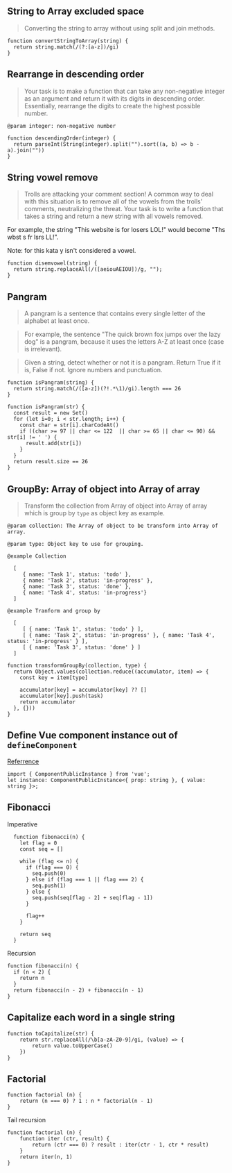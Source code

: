 ## String to Array excluded space
> Converting the string to array without using split and join methods.

```
function convertStringToArray(string) {
  return string.match(/(?:[a-z])/gi)
}
```

## Rearrange in descending order
> Your task is to make a function that can take any non-negative integer as an argument and return it with its digits in descending order. Essentially, rearrange the digits to create the highest possible number.

`@param integer: non-negative number`

```
function descendingOrder(integer) {
  return parseInt(String(integer).split("").sort((a, b) => b - a).join(""))
}
```

## String vowel remove
> Trolls are attacking your comment section!
> A common way to deal with this situation is to remove all of the vowels from the trolls' comments, neutralizing the threat.
> Your task is to write a function that takes a string and return a new string with all vowels removed.

For example, the string "This website is for losers LOL!" would become "Ths wbst s fr lsrs LL!".

Note: for this kata y isn't considered a vowel.

```
function disemvowel(string) {
  return string.replaceAll(/([aeiouAEIOU])/g, "");
}
```


## Pangram
> A pangram is a sentence that contains every single letter of the alphabet at least once. 

> For example, the sentence "The quick brown fox jumps over the lazy dog" is a pangram, because it uses the letters A-Z at least once (case is irrelevant).

> Given a string, detect whether or not it is a pangram. Return True if it is, False if not.  Ignore numbers and punctuation.

```
function isPangram(string) {
  return string.match(/([a-z])(?!.*\1)/gi).length === 26
}
```

```
function isPangram(str) {
  const result = new Set()
  for (let i=0; i < str.length; i++) {
    const char = str[i].charCodeAt()
    if ((char >= 97 || char <= 122  || char >= 65 || char <= 90) && str[i] != ' ') {
      result.add(str[i])
    }
  }
  return result.size == 26
}
```


## GroupBy: Array of object into Array of array
> Transform the collection from Array of object into Array of array which is group by `type` as object key as example.

`@param collection: The Array of object to be transform into Array of array.`

`@param type: Object key to use for grouping.`

`@example Collection`
```
  [
     { name: 'Task 1', status: 'todo' }, 
     { name: 'Task 2', status: 'in-progress' }, 
     { name: 'Task 3', status: 'done' }, 
     { name: 'Task 4', status: 'in-progress'}
  ]
```
`@example Tranform and group by`
```
  [
     [ { name: 'Task 1', status: 'todo' } ],
     [ { name: 'Task 2', status: 'in-progress' }, { name: 'Task 4', status: 'in-progress' } ],
     [ { name: 'Task 3', status: 'done' } ]
  ]
```

```
function transformGroupBy(collection, type) {
  return Object.values(collection.reduce((accumulator, item) => {
    const key = item[type]
    
    accumulator[key] = accumulator[key] ?? []
    accumulator[key].push(task)
    return accumulator
  }, {}))
}
```


## Define Vue component instance out of `defineComponent`
[Referrence](https://stackoverflow.com/questions/63985658/how-to-type-vue-instance-out-of-definecomponent-in-vue-3/63986086#63986086)
```
import { ComponentPublicInstance } from 'vue';
let instance: ComponentPublicInstance<{ prop: string }, { value: string }>;
```

## Fibonacci

Imperative
```
  function fibonacci(n) {	
    let flag = 0
    const seq = []

    while (flag <= n) {
      if (flag === 0) {
        seq.push(0)
      } else if (flag === 1 || flag === 2) {
        seq.push(1)
      } else {
        seq.push(seq[flag - 2] + seq[flag - 1])
      }

      flag++
    }

    return seq
  }
```

Recursion
```
function fibonacci(n) {
  if (n < 2) {
    return n
  }
  return fibonacci(n - 2) + fibonacci(n - 1)
}
```

## Capitalize each word in a single string
```
function toCapitalize(str) {
	return str.replaceAll(/\b[a-zA-Z0-9]/gi, (value) => {
		return value.toUpperCase()
	})
}
```

## Factorial

```
function factorial (n) {
	return (n === 0) ? 1 : n * factorial(n - 1)
}
```

Tail recursion
```
function factorial (n) {
	function iter (ctr, result) {
		return (ctr === 0) ? result : iter(ctr - 1, ctr * result)
	}
	return iter(n, 1)
}
```
